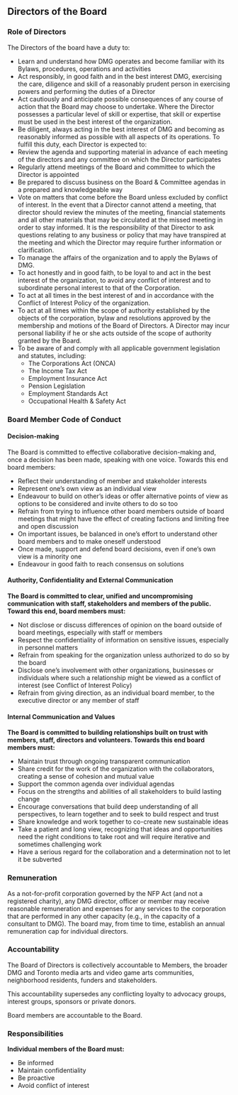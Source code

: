 ## Directors of the Board

### Role of Directors

The Directors of the board have a duty to:

* Learn and understand how DMG operates and become familiar with its Bylaws, procedures, operations and activities
* Act responsibly, in good faith and in the best interest DMG, exercising the care, diligence and skill of a reasonably prudent person in exercising powers and performing the duties of a Director
* Act cautiously and anticipate possible consequences of any course of action that the Board may choose to undertake. Where the Director possesses a particular level of skill or expertise, that skill or expertise must be used in the best interest of the organization.
* Be diligent, always acting in the best interest of DMG and becoming as reasonably informed as possible with all aspects of its operations. To fulfill this duty, each Director is expected to:
* Review the agenda and supporting material in advance of each meeting of the directors and any committee on which the Director participates
* Regularly attend meetings of the Board and committee to which the Director is appointed
* Be prepared to discuss business on the Board & Committee agendas in a prepared and knowledgeable way
* Vote on matters that come before the Board unless excluded by conflict of interest. In the event that a Director cannot attend a meeting, that director should review the minutes of the meeting, financial statements and all other materials that may be circulated at the missed meeting in order to stay informed. It is the responsibility of that Director to ask questions relating to any business or policy that may have transpired at the meeting and which the Director may require further information or clarification.
* To manage the affairs of the organization and to apply the Bylaws of DMG.
* To act honestly and in good faith, to be loyal to and act in the best interest of the organization, to avoid any conflict of interest and to subordinate personal interest to that of the Corporation.
* To act at all times in the best interest of and in accordance with the Conflict of Interest Policy of the organization.
* To act at all times within the scope of authority established by the objects of the corporation, bylaw and resolutions approved by the membership and motions of the Board of Directors. A Director may incur personal liability if he or she acts outside of the scope of authority granted by the Board.
* To be aware of and comply with all applicable government legislation and statutes, including:
    * The Corporations Act (ONCA)
    * The Income Tax Act
    * Employment Insurance Act
    * Pension Legislation
    * Employment Standards Act
    * Occupational Health & Safety Act

### Board Member Code of Conduct

#### Decision-making

The Board is committed to effective collaborative decision-making and, once a decision has been made, speaking with one voice. Towards this end board members:

* Reflect their understanding of member and stakeholder interests
* Represent one’s own view as an individual view
* Endeavour to build on other’s ideas or offer alternative points of view as options to be considered and invite others to do so too
* Refrain from trying to influence other board members outside of board meetings that might have the effect of creating factions and limiting free and open discussion
* On important issues, be balanced in one’s effort to understand other board members and to make oneself understood
* Once made, support and defend board decisions, even if one’s own view is a minority one
* Endeavour in good faith to reach consensus on solutions

#### Authority, Confidentiality and External Communication

**The Board is committed to clear, unified and uncompromising communication with staff, stakeholders and members of the public. Toward this end, board members must:**

* Not disclose or discuss differences of opinion on the board outside of board meetings, especially with staff or members
* Respect the confidentiality of information on sensitive issues, especially in personnel matters
* Refrain from speaking for the organization unless authorized to do so by the board
* Disclose one’s involvement with other organizations, businesses or individuals where such a relationship might be viewed as a conflict of interest (see Conflict of Interest Policy)
* Refrain from giving direction, as an individual board member, to the executive director or any member of staff

#### Internal Communication and Values

**The Board is committed to building relationships built on trust with members, staff, directors and volunteers. Towards this end board members must:**

* Maintain trust through ongoing transparent communication
* Share credit for the work of the organization with the collaborators, creating a sense of cohesion and mutual value
* Support the common agenda over individual agendas
* Focus on the strengths and abilities of all stakeholders to build lasting change
* Encourage conversations that build deep understanding of all perspectives, to learn together and to seek to build respect and trust
* Share knowledge and work together to co-create new sustainable ideas
* Take a patient and long view, recognizing that ideas and opportunities need the right conditions to take root and will require iterative and sometimes challenging work
* Have a serious regard for the collaboration and a determination not to let it be subverted

### Remuneration
As a not-for-profit corporation governed by the NFP Act (and not a registered charity), any DMG director, officer or member may receive reasonable remuneration and expenses for any services to the corporation that are performed in any other capacity (e.g., in the capacity of a consultant to DMG). The board may, from time to time, establish an annual remuneration cap for individual directors.

### Accountability

The Board of Directors is collectively accountable to Members, the broader DMG and Toronto media arts and video game arts communities, neighborhood residents, funders and stakeholders.

This accountability supersedes any conflicting loyalty to advocacy groups, interest groups, sponsors or private donors.

Board members are accountable to the Board.

### Responsibilities

**Individual members of the Board must:**

* Be informed
* Maintain confidentiality
* Be proactive
* Avoid conflict of interest
